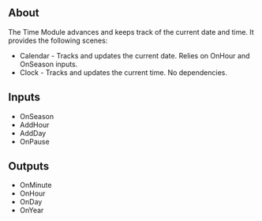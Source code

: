 ## About

The Time Module advances and keeps track of the current date and time. It provides the following scenes:

- Calendar - Tracks and updates the current date. Relies on OnHour and OnSeason inputs.
- Clock - Tracks and updates the current time. No dependencies.

## Inputs

- OnSeason
- AddHour
- AddDay
- OnPause

## Outputs

- OnMinute
- OnHour
- OnDay
- OnYear
